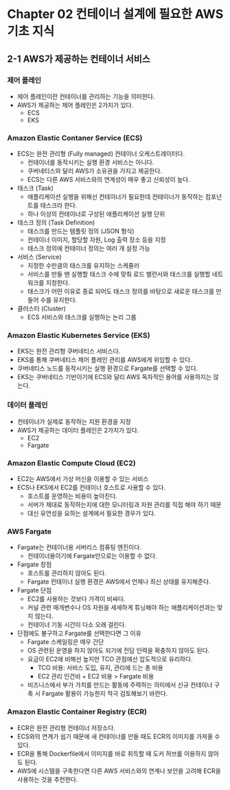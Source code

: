 # Chapter 02 컨테이너 설계에 필요한 AWS 기초 지식

## 2-1 AWS가 제공하는 컨테이너 서비스

### 제어 플레인

- 제어 플레인이란 컨테이너를 관리하는 기능을 의미한다.
- AWS가 제공하는 제어 플레인은 2가지가 있다.
    - ECS
    - EKS

### Amazon Elastic Contaner Service (ECS)

- ECS는 완전 관리형 (Fully managed) 컨테이너 오케스트레이터다.
    - 컨테이너를 동작시키는 실행 환경 서비스는 아니다.
    - 쿠버네티스와 달리 AWS가 소유권을 가지고 제공한다.
    - ECS는 다른 AWS 서비스와의 연계성이 매우 좋고 신뢰성이 높다.
- 태스크 (Task)
    - 애플리케이션 실행을 위해선 컨테이너가 필요한데 컨테이너가 동작하는 컴포넌트를 태스크라 한다.
    - 하나 이상의 컨테이너로 구성된 애플리케이션 실행 단위
- 태스크 정의 (Task Definition)
    - 태스크를 만드는 템플릿 정의 (JSON 형식)
    - 컨테이너 이미지, 할당할 자원, Log 출력 장소 등을 지정
    - 태스크 정의에 컨테이너 정의는 여러 개 설정 가능
- 서비스 (Service)
    - 지정한 수만큼의 태스크를 유지하는 스케줄러
    - 서비스를 만들 땐 실행할 태스크 수에 맞춰 로드 밸런서와 태스크를 실행할 네트워크를 지정한다.
    - 태스크가 어떤 이유로 종료 되어도 태스크 정의를 바탕으로 새로운 태스크를 만들어 수를 유지한다.
- 클러스터 (Cluster)
    - ECS 서비스와 태스크를 실행하는 논리 그룹

### Amazon Elastic Kubernetes Service (EKS)

- EKS는 완전 관리형 쿠버네티스 서비스다.
- EKS를 통해 쿠버네티스 제어 플레인 관리를 AWS에게 위임할 수 있다.
- 쿠버네티스 노드를 동작시키는 실행 환경으로 Fargate를 선택할 수 있다.
- EKS는 쿠버네티스 기반이기에 ECS와 달리 AWS 독자적인 용어를 사용하지는 않는다.

### 데이터 플레인

- 컨테이너가 실제로 동작하는 지원 환경을 지정
- AWS가 제공하는 데이터 플레인은 2가지가 있다.
    - EC2
    - Fargate

### Amazon Elastic Compute Cloud (EC2)

- EC2는 AWS에서 가상 머신을 이용할 수 있는 서비스
- ECS나 EKS에서 EC2를 컨테이너 호스트로 사용할 수 있다.
    - 호스트를 운영하는 비용이 높아진다.
    - 서버가 제대로 동작하는지에 대한 모니터링과 자원 관리를 직접 해야 하기 때문
    - 대신 유연성을 요하는 설계에서 필요한 경우가 있다.

### AWS Fargate

- Fargate는 컨테이너용 서버리스 컴퓨팅 엔진이다.
    - 컨테이너용이기에 Fargate만으로는 이용할 수 없다.
- Fargate 장점
    - 호스트를 관리하지 않아도 된다.
    - Fargate 컨테이너 실행 환경은 AWS에서 언제나 최신 상태를 유지해준다.
- Fargate 단점
    - EC2를 사용하는 것보다 가격이 비싸다.
    - 커널 관련 매개변수나 OS 자원을 세세하게 튜닝해야 하는 애플리케이션과는 맞지 않는다.
    - 컨테이너 기동 시간이 다소 오래 걸린다.
- 단점에도 불구하고 Fargate를 선택한다면 그 이유
    - Fargate 스케일링은 매우 간단
    - OS 관련된 운영을 하지 않아도 되기에 전담 인력을 확충하지 않아도 된다.
    - 요금이 EC2에 비해선 높지만 TCO 관점에선 압도적으로 유리하다.
        - TCO 비용: 서비스 도입, 유지, 관리에 드는 총 비용
        - EC2 관리 인건비 + EC2 비용 > Fargate 비용
    - 비즈니스에서 부가 가치를 만드는 활동에 주력하는 의미에서 신규 컨테이너 구축 시 Fargate 활용이 가능한지 적극 검토해보기 바란다.

### Amazon Elastic Container Registry (ECR)

- ECR은 완전 관리형 컨테이너 저장소다.
- ECS와의 연계가 쉽기 때문에 새 컨테이너를 만들 때도 ECR의 이미지를 가져올 수 있다.
- ECR을 통해 Dockerfile에서 이미지를 바로 취득할 때 도커 허브를 이용하지 않아도 된다.
- AWS에 시스템을 구축한다면 다른 AWS 서비스와의 연계나 보안을 고려해 ECR을 사용하는 것을 추천한다.
